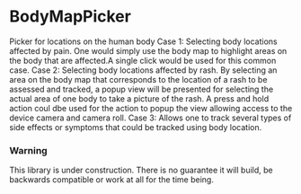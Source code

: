 # BodyMapPicker
Picker for locations on the human body
Case 1: Selecting body locations affected by pain. One would simply use the body map to highlight areas on the body that are affected.A single click would be used for this common case.
Case 2: Selecting body locations affected by rash. By selecting an area on the body map that corresponds to the location of a rash to be assessed and tracked, a popup view will be presented for selecting the actual area of one body to take a picture of the rash. A press and hold action coul dbe used for the action to popup the view allowing access to the device camera and camera roll.
Case 3: Allows one to track several types of side effects or symptoms that could be tracked using body location.

### Warning
This library is under construction. There is no guarantee it will build, be backwards compatible or work at all for the time being.
